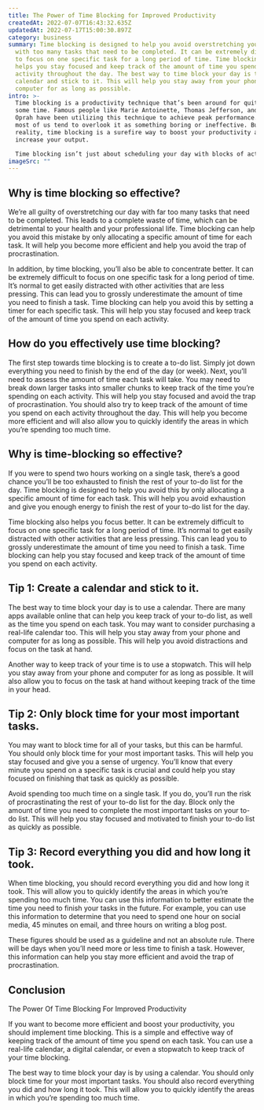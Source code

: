 ```yaml
---
title: The Power of Time Blocking for Improved Productivity
createdAt: 2022-07-07T16:43:32.635Z
updatedAt: 2022-07-17T15:00:30.897Z
category: business
summary: Time blocking is designed to help you avoid overstretching your day
  with too many tasks that need to be completed. It can be extremely difficult
  to focus on one specific task for a long period of time. Time blocking also
  helps you stay focused and keep track of the amount of time you spend on each
  activity throughout the day. The best way to time block your day is to use a
  calendar and stick to it. This will help you stay away from your phone and
  computer for as long as possible.
intro: >-
  Time blocking is a productivity technique that’s been around for quite
  some time. Famous people like Marie Antoinette, Thomas Jefferson, and even
  Oprah have been utilizing this technique to achieve peak performance. However,
  most of us tend to overlook it as something boring or ineffective. But, in
  reality, time blocking is a surefire way to boost your productivity and
  increase your output. 

  Time blocking isn’t just about scheduling your day with blocks of activities. It’s all about keeping track of the amount of time you spend on specific tasks throughout the day. To do so, you should list down all the tasks you need to complete during that specific day and allocate a dedicated time slot for each activity you want to finish by the end of that day.
imageSrc: ""
---
```


## Why is time blocking so effective?

We’re all guilty of overstretching our day with far too many tasks that need to be completed. This leads to a complete waste of time, which can be detrimental to your health and your professional life. Time blocking can help you avoid this mistake by only allocating a specific amount of time for each task. It will help you become more efficient and help you avoid the trap of procrastination.

In addition, by time blocking, you’ll also be able to concentrate better. It can be extremely difficult to focus on one specific task for a long period of time. It’s normal to get easily distracted with other activities that are less pressing. This can lead you to grossly underestimate the amount of time you need to finish a task. Time blocking can help you avoid this by setting a timer for each specific task. This will help you stay focused and keep track of the amount of time you spend on each activity.

## How do you effectively use time blocking?

The first step towards time blocking is to create a to-do list. Simply jot down everything you need to finish by the end of the day (or week). Next, you’ll need to assess the amount of time each task will take. You may need to break down larger tasks into smaller chunks to keep track of the time you’re spending on each activity. This will help you stay focused and avoid the trap of procrastination. You should also try to keep track of the amount of time you spend on each activity throughout the day. This will help you become more efficient and will also allow you to quickly identify the areas in which you’re spending too much time.

## Why is time-blocking so effective?

If you were to spend two hours working on a single task, there’s a good chance you’ll be too exhausted to finish the rest of your to-do list for the day. Time blocking is designed to help you avoid this by only allocating a specific amount of time for each task. This will help you avoid exhaustion and give you enough energy to finish the rest of your to-do list for the day.

Time blocking also helps you focus better. It can be extremely difficult to focus on one specific task for a long period of time. It’s normal to get easily distracted with other activities that are less pressing. This can lead you to grossly underestimate the amount of time you need to finish a task. Time blocking can help you stay focused and keep track of the amount of time you spend on each activity.

## Tip 1: Create a calendar and stick to it.

The best way to time block your day is to use a calendar. There are many apps available online that can help you keep track of your to-do list, as well as the time you spend on each task. You may want to consider purchasing a real-life calendar too. This will help you stay away from your phone and computer for as long as possible. This will help you avoid distractions and focus on the task at hand.

Another way to keep track of your time is to use a stopwatch. This will help you stay away from your phone and computer for as long as possible. It will also allow you to focus on the task at hand without keeping track of the time in your head.

## Tip 2: Only block time for your most important tasks.

You may want to block time for all of your tasks, but this can be harmful. You should only block time for your most important tasks. This will help you stay focused and give you a sense of urgency. You’ll know that every minute you spend on a specific task is crucial and could help you stay focused on finishing that task as quickly as possible.

Avoid spending too much time on a single task. If you do, you’ll run the risk of procrastinating the rest of your to-do list for the day. Block only the amount of time you need to complete the most important tasks on your to-do list. This will help you stay focused and motivated to finish your to-do list as quickly as possible.

## Tip 3: Record everything you did and how long it took.

When time blocking, you should record everything you did and how long it took. This will allow you to quickly identify the areas in which you’re spending too much time. You can use this information to better estimate the time you need to finish your tasks in the future. For example, you can use this information to determine that you need to spend one hour on social media, 45 minutes on email, and three hours on writing a blog post.

These figures should be used as a guideline and not an absolute rule. There will be days when you’ll need more or less time to finish a task. However, this information can help you stay more efficient and avoid the trap of procrastination.

## Conclusion

The Power Of Time Blocking For Improved Productivity

If you want to become more efficient and boost your productivity, you should implement time blocking. This is a simple and effective way of keeping track of the amount of time you spend on each task. You can use a real-life calendar, a digital calendar, or even a stopwatch to keep track of your time blocking.

The best way to time block your day is by using a calendar. You should only block time for your most important tasks. You should also record everything you did and how long it took. This will allow you to quickly identify the areas in which you’re spending too much time.
